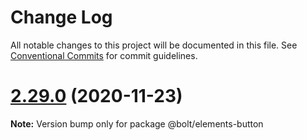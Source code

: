# Change Log

All notable changes to this project will be documented in this file.
See [Conventional Commits](https://conventionalcommits.org) for commit guidelines.

# [2.29.0](https://github.com/bolt-design-system/bolt/tree/master/packages/elements/bolt-button/compare/v2.28.0...v2.29.0) (2020-11-23)

**Note:** Version bump only for package @bolt/elements-button
